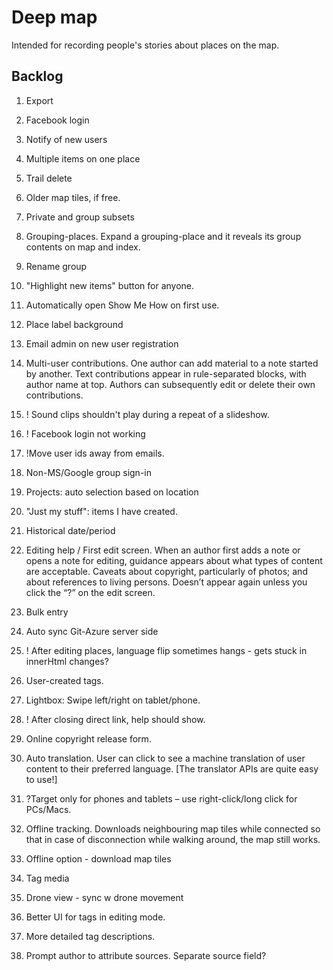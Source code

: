 # Deep map

Intended for recording people's stories about places on the map.

## Backlog

1. Export
1. Facebook login
1. Notify of new users
13. Multiple items on one place
5. Trail delete
2. Older map tiles, if free.
2. Private and group subsets
2. Grouping-places. Expand a grouping-place and it reveals its group contents on map and index.
3. Rename group

8. "Highlight new items" button for anyone.

17. Automatically open Show Me How on first use.
1. Place label background
3. Email admin on new user registration
24.	Multi-user contributions. One author can add material to a note started by another. Text contributions appear in rule-separated blocks, with author name at top. Authors can subsequently edit or delete their own contributions. 

14. ! Sound clips shouldn't play during a repeat of a slideshow.
18.	! Facebook login not working
5. !Move user ids away from emails.
1. Non-MS/Google group sign-in
3. Projects: auto selection based on location
19. "Just my stuff": items I have created.
13. Historical date/period
17.	Editing help / First edit screen. When an author first adds a note or opens a note for editing, guidance appears about what types of content are acceptable. Caveats about copyright, particularly of photos; and about references to living persons. Doesn’t appear again unless you click the “?” on the edit screen.
1. Bulk entry

14.	Auto sync Git-Azure server side
14. ! After editing places, language flip sometimes hangs - gets stuck in innerHtml changes?
14. User-created tags.

16.	Lightbox: Swipe left/right on tablet/phone.
17. ! After closing direct link, help should show.
10. Online copyright release form.
21.	Auto translation. User can click to see a machine translation of user content to their preferred language. [The translator APIs are quite easy to use!]
27.	?Target only for phones and tablets – use right-click/long click for PCs/Macs.
31.	Offline tracking. Downloads neighbouring map tiles while connected so that in case of disconnection while walking around, the map still works.
35. Offline option - download map tiles
36. Tag media
37. Drone view - sync w drone movement
41. Better UI for tags in editing mode.
44. More detailed tag descriptions.
25.	Prompt author to attribute sources. Separate source field? 
